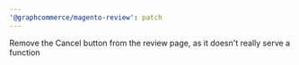 ```yaml
---
'@graphcommerce/magento-review': patch
---
```


Remove the Cancel button from the review page, as it doesn't really serve a function
